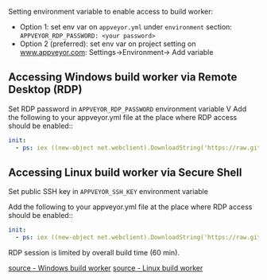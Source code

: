 

Setting environment variable to enable access to build worker:
 - Option 1: set env var on `appveyor.yml` under `environment` section: `APPVEYOR_RDP_PASSWORD: <your password>`
 - Option 2 (preferred): set env var on project setting on www.appveyor.com: Settings->Environment-> Add variable

## Accessing Windows build worker via Remote Desktop (RDP)

Set RDP password in `APPVEYOR_RDP_PASSWORD` environment variable 
V
Add the following to your appveyor.yml file at the place where RDP access should be enabled::
```yml
init:
  - ps: iex ((new-object net.webclient).DownloadString('https://raw.githubusercontent.com/appveyor/ci/master/scripts/enable-rdp.ps1'))
```

## Accessing Linux build worker via Secure Shell

Set public SSH key in `APPVEYOR_SSH_KEY` environment variable

Add the following to your appveyor.yml file at the place where RDP access should be enabled::
```yml
init:
  - ps: iex ((new-object net.webclient).DownloadString('https://raw.githubusercontent.com/appveyor/ci/master/scripts/enable-rdp.ps1'))
```


RDP session is limited by overall build time (60 min).

[source - Windows build worker](https://www.appveyor.com/docs/how-to/rdp-to-build-worker/) 
[source - Linux build worker](https://www.appveyor.com/docs/how-to/ssh-to-build-worker/)